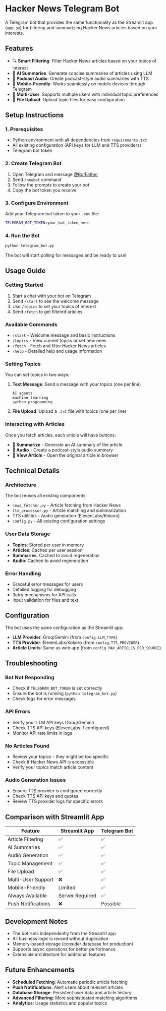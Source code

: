 # Hacker News Telegram Bot

A Telegram bot that provides the same functionality as the Streamlit app (`app.py`) for filtering and summarizing Hacker News articles based on your interests.

## Features

- 🔍 **Smart Filtering**: Filter Hacker News articles based on your topics of interest
- 📄 **AI Summaries**: Generate concise summaries of articles using LLM
- 🎵 **Podcast Audio**: Create podcast-style audio summaries with TTS
- 📱 **Mobile-Friendly**: Works seamlessly on mobile devices through Telegram
- 👥 **Multi-User**: Supports multiple users with individual topic preferences
- 📁 **File Upload**: Upload topic files for easy configuration

## Setup Instructions

### 1. Prerequisites

- Python environment with all dependencies from `requirements.txt`
- All existing configuration (API keys for LLM and TTS providers)
- Telegram bot token

### 2. Create Telegram Bot

1. Open Telegram and message [@BotFather](https://t.me/botfather)
2. Send `/newbot` command
3. Follow the prompts to create your bot
4. Copy the bot token you receive

### 3. Configure Environment

Add your Telegram bot token to your `.env` file:

```bash
TELEGRAM_BOT_TOKEN=your_bot_token_here
```

### 4. Run the Bot

```bash
python telegram_bot.py
```

The bot will start polling for messages and be ready to use!

## Usage Guide

### Getting Started

1. Start a chat with your bot on Telegram
2. Send `/start` to see the welcome message
3. Use `/topics` to set your topics of interest
4. Send `/fetch` to get filtered articles

### Available Commands

- `/start` - Welcome message and basic instructions
- `/topics` - View current topics or set new ones
- `/fetch` - Fetch and filter Hacker News articles
- `/help` - Detailed help and usage information

### Setting Topics

You can set topics in two ways:

1. **Text Message**: Send a message with your topics (one per line)
   ```
   AI agents
   machine learning
   python programming
   ```

2. **File Upload**: Upload a `.txt` file with topics (one per line)

### Interacting with Articles

Once you fetch articles, each article will have buttons:

- **📄 Summarize** - Generate an AI summary of the article
- **🎵 Audio** - Create a podcast-style audio summary
- **🔗 View Article** - Open the original article in browser

## Technical Details

### Architecture

The bot reuses all existing components:
- `news_fetcher.py` - Article fetching from Hacker News
- `llm_processor.py` - Article matching and summarization
- TTS utilities - Audio generation (ElevenLabs/Kokoro)
- `config.py` - All existing configuration settings

### User Data Storage

- **Topics**: Stored per user in memory
- **Articles**: Cached per user session
- **Summaries**: Cached to avoid regeneration
- **Audio**: Cached to avoid regeneration

### Error Handling

- Graceful error messages for users
- Detailed logging for debugging
- Retry mechanisms for API calls
- Input validation for files and text

## Configuration

The bot uses the same configuration as the Streamlit app:

- **LLM Provider**: Groq/Gemini (from `config.LLM_TYPE`)
- **TTS Provider**: ElevenLabs/Kokoro (from `config.TTS_PROVIDER`)
- **Article Limits**: Same as web app (from `config.MAX_ARTICLES_PER_SOURCE`)

## Troubleshooting

### Bot Not Responding
- Check if `TELEGRAM_BOT_TOKEN` is set correctly
- Ensure the bot is running (`python telegram_bot.py`)
- Check logs for error messages

### API Errors
- Verify your LLM API keys (Groq/Gemini)
- Check TTS API keys (ElevenLabs if configured)
- Monitor API rate limits in logs

### No Articles Found
- Review your topics - they might be too specific
- Check if Hacker News API is accessible
- Verify your topics match article content

### Audio Generation Issues
- Ensure TTS provider is configured correctly
- Check TTS API keys and quotas
- Review TTS provider logs for specific errors

## Comparison with Streamlit App

| Feature | Streamlit App | Telegram Bot |
|---------|---------------|--------------|
| Article Filtering | ✅ | ✅ |
| AI Summaries | ✅ | ✅ |
| Audio Generation | ✅ | ✅ |
| Topic Management | ✅ | ✅ |
| File Upload | ✅ | ✅ |
| Multi-User Support | ❌ | ✅ |
| Mobile-Friendly | Limited | ✅ |
| Always Available | Server Required | ✅ |
| Push Notifications | ❌ | Possible |

## Development Notes

- The bot runs independently from the Streamlit app
- All business logic is reused without duplication
- Memory-based storage (consider database for production)
- Supports async operations for better performance
- Extensible architecture for additional features

## Future Enhancements

- **Scheduled Fetching**: Automatic periodic article fetching
- **Push Notifications**: Alert users about relevant articles
- **Database Storage**: Persistent user data and article history
- **Advanced Filtering**: More sophisticated matching algorithms
- **Analytics**: Usage statistics and popular topics
